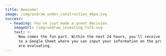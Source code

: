 ```yaml
---
title: Awesome!
image: /img/undraw_under_construction_46pa.svg
success:
  - heading: You've just made a great decision.
    imageUrl: /img/undraw_investing_7u74.svg
    text: >-
      Now comes the fun part. Within the next 24 hours, you'll receive an invite
      to a Google Sheet where you can input your information on the property you
      are evaluating.
---
```


